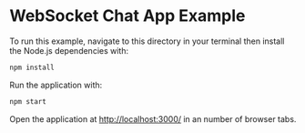 # WebSocket Chat App Example

To run this example, navigate to this directory in your terminal then install the Node.js dependencies with:

```sh
npm install
```

Run the application with:

```sh
npm start
```

Open the application at <http://localhost:3000/> in an number of browser tabs.
